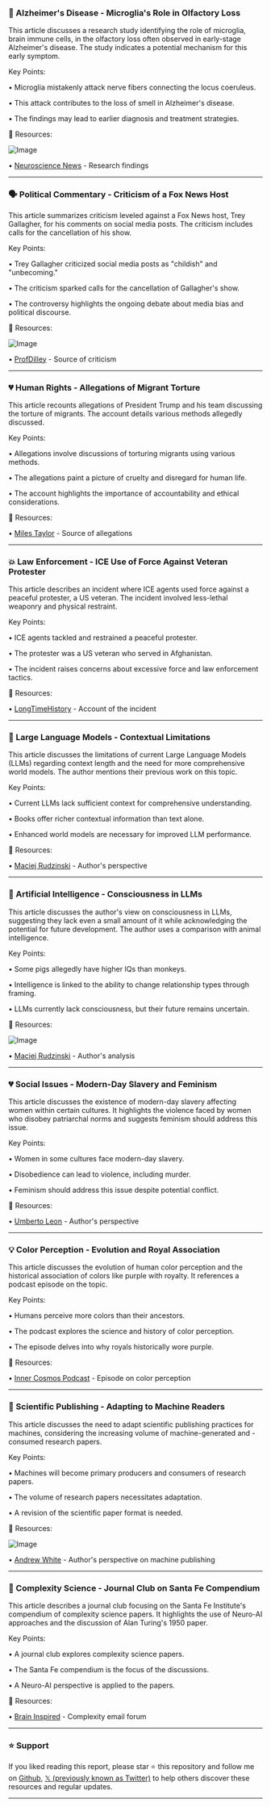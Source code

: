 ### 🔬 Alzheimer's Disease - Microglia's Role in Olfactory Loss

This article discusses a research study identifying the role of microglia, brain immune cells, in the olfactory loss often observed in early-stage Alzheimer's disease.  The study indicates a potential mechanism for this early symptom.

Key Points:

• Microglia mistakenly attack nerve fibers connecting the locus coeruleus.


• This attack contributes to the loss of smell in Alzheimer's disease.


• The findings may lead to earlier diagnosis and treatment strategies.


🔗 Resources:

![Image](https://pbs.twimg.com/media/GylINMmW0AA9r5-?format=jpg&name=small)

• [Neuroscience News](https://x.com/NeuroscienceNew/status/1957174956141232178) - Research findings


---

### 🗣️ Political Commentary - Criticism of a Fox News Host

This article summarizes criticism leveled against a Fox News host, Trey Gallagher, for his comments on social media posts.  The criticism includes calls for the cancellation of his show.

Key Points:

•  Trey Gallagher criticized social media posts as "childish" and "unbecoming."


•  The criticism sparked calls for the cancellation of Gallagher's show.


• The controversy highlights the ongoing debate about media bias and political discourse.


🔗 Resources:

![Image](https://pbs.twimg.com/amplify_video_thumb/1956565118076190720/img/6pJC2jMaVRfvs3yL.jpg)

• [ProfDilley](https://x.com/ProfDilley/status/1956774735930609726) - Source of criticism


---

### 💔 Human Rights - Allegations of Migrant Torture

This article recounts allegations of President Trump and his team discussing the torture of migrants.  The account details various methods allegedly discussed.

Key Points:

•  Allegations involve discussions of torturing migrants using various methods.


•  The allegations paint a picture of cruelty and disregard for human life.


• The account highlights the importance of accountability and ethical considerations.


🔗 Resources:

• [Miles Taylor](https://x.com/MilesTaylorUSA/status/1956425831418298586) - Source of allegations



---

### 💥 Law Enforcement - ICE Use of Force Against Veteran Protester

This article describes an incident where ICE agents used force against a peaceful protester, a US veteran.  The incident involved less-lethal weaponry and physical restraint.

Key Points:

•  ICE agents tackled and restrained a peaceful protester.


•  The protester was a US veteran who served in Afghanistan.


•  The incident raises concerns about excessive force and law enforcement tactics.



🔗 Resources:

• [LongTimeHistory](https://x.com/LongTimeHistory/status/1956368976013099237) - Account of the incident


---

### 🤖 Large Language Models - Contextual Limitations

This article discusses the limitations of current Large Language Models (LLMs) regarding context length and the need for more comprehensive world models.  The author mentions their previous work on this topic.

Key Points:

•  Current LLMs lack sufficient context for comprehensive understanding.


•  Books offer richer contextual information than text alone.


•  Enhanced world models are necessary for improved LLM performance.


🔗 Resources:

• [Maciej Rudzinski](https://x.com/rudzinskimaciej/status/1956815870803484699) - Author's perspective


---

### 🧠 Artificial Intelligence - Consciousness in LLMs

This article discusses the author's view on consciousness in LLMs, suggesting they lack even a small amount of it while acknowledging the potential for future development. The author uses a comparison with animal intelligence.

Key Points:

• Some pigs allegedly have higher IQs than monkeys.


• Intelligence is linked to the ability to change relationship types through framing.


• LLMs currently lack consciousness, but their future remains uncertain.


🔗 Resources:

![Image](https://pbs.twimg.com/media/Gyf8gVyXIAAOSQr?format=jpg&name=small)

• [Maciej Rudzinski](https://x.com/rudzinskimaciej/status/1956811085949947904) - Author's analysis


---

### 💔 Social Issues - Modern-Day Slavery and Feminism

This article discusses the existence of modern-day slavery affecting women within certain cultures. It highlights the violence faced by women who disobey patriarchal norms and suggests feminism should address this issue.

Key Points:

•  Women in some cultures face modern-day slavery.


•  Disobedience can lead to violence, including murder.


•  Feminism should address this issue despite potential conflict.


🔗 Resources:

• [Umberto Leon](https://x.com/umbertoleon/status/1956719229601780008) - Author's perspective


---

### 💡 Color Perception - Evolution and Royal Association

This article discusses the evolution of human color perception and the historical association of colors like purple with royalty. It references a podcast episode on the topic.

Key Points:

•  Humans perceive more colors than their ancestors.


•  The podcast explores the science and history of color perception.


•  The episode delves into why royals historically wore purple.


🔗 Resources:

• [Inner Cosmos Podcast](http://eagleman.com/podcast/116) - Episode on color perception


---

### 🤖 Scientific Publishing - Adapting to Machine Readers

This article discusses the need to adapt scientific publishing practices for machines, considering the increasing volume of machine-generated and -consumed research papers.

Key Points:

•  Machines will become primary producers and consumers of research papers.


•  The volume of research papers necessitates adaptation.


•  A revision of the scientific paper format is needed.


🔗 Resources:

![Image](https://pbs.twimg.com/media/GyaUFClaQAAmplA?format=jpg&name=small)

• [Andrew White](https://x.com/andrewwhite01/status/1956414217747312689) - Author's perspective on machine publishing


---

### 🧠 Complexity Science - Journal Club on Santa Fe Compendium

This article describes a journal club focusing on the Santa Fe Institute's compendium of complexity science papers.  It highlights the use of Neuro-AI approaches and the discussion of Alan Turing's 1950 paper.

Key Points:

• A journal club explores complexity science papers.


•  The Santa Fe compendium is the focus of the discussions.


•  A Neuro-AI perspective is applied to the papers.


🔗 Resources:

• [Brain Inspired](https://braininspired.co/complexity-group-email) - Complexity email forum


---

### ⭐️ Support

If you liked reading this report, please star ⭐️ this repository and follow me on [Github](https://github.com/Drix10), [𝕏 (previously known as Twitter)](https://x.com/DRIX_10_) to help others discover these resources and regular updates.

---